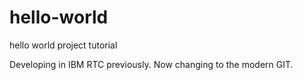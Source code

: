# hello-world
hello world project tutorial

Developing in IBM RTC previously. Now changing to the modern GIT.
